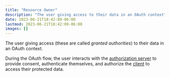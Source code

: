 ```yaml
---
title: "Resource Owner"
description: "The user giving access to their data in an OAuth context"
date: 2023-06-21T18:42:09-06:00
lastmod: 2023-06-21T18:42:09-06:00
images: []
---
```


The user giving access (these are called *granted authorities*) to their
data in an OAuth context.

During the OAuth flow, the user interacts with the
[authorization server](#authorization-server) to provide consent,
authenticate themselves, and authorize the [client](#client) to access
their protected data.

